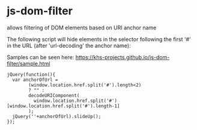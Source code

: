 # js-dom-filter
allows filtering of DOM elements based on URI anchor name

The following script will hide elements in the selector following the first '#' in the URL (after 'url-decoding' the anchor name):

Samples can be seen here: https://khs-projects.github.io/js-dom-filter/sample.html

```
jQuery(function(){
  var anchorOfUrl =
        (window.location.href.split('#').length<2)
        ? "" :
        decodeURIComponent(
          window.location.href.split('#')[window.location.href.split('#').length-1]
        );
  jQuery(''+anchorOfUrl).slideUp();
});

```
